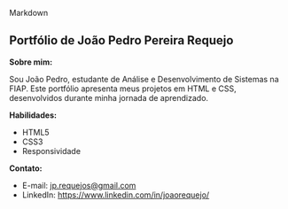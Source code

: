 Markdown
## Portfólio de João Pedro Pereira Requejo

**Sobre mim:**

Sou João Pedro, estudante de Análise e Desenvolvimento de Sistemas na FIAP. Este portfólio apresenta meus projetos em HTML e CSS, desenvolvidos durante minha jornada de aprendizado. 

**Habilidades:**
* HTML5
* CSS3
* Responsividade

**Contato:**
* E-mail: jp.requejos@gmail.com
* LinkedIn: https://www.linkedin.com/in/joaorequejo/
